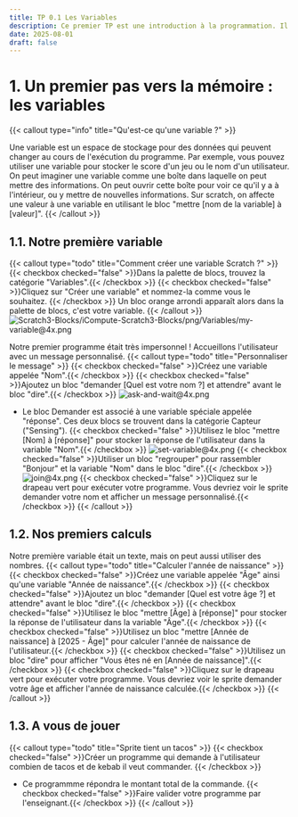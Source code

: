 ```yaml
---
title: TP 0.1 Les Variables
description: Ce premier TP est une introduction à la programmation. Il utilise le langage scratch.
date: 2025-08-01
draft: false
---
```



# 1. Un premier pas vers la mémoire : les variables 
{{< callout type="info" title="Qu'est-ce qu'une variable ?" >}}

Une variable est un espace de stockage pour des données qui peuvent changer au cours de l'exécution du programme. Par exemple, vous pouvez utiliser une variable pour stocker le score d'un jeu ou le nom d'un utilisateur.
On peut imaginer une variable comme une boîte dans laquelle on peut mettre des informations. On peut ouvrir cette boîte pour voir ce qu'il y a à l'intérieur, ou y mettre de nouvelles informations.
Sur scratch, on affecte une valeur à une variable en utilisant le bloc "mettre [nom de la variable] à [valeur]".
{{< /callout >}}


## 1.1. Notre première variable
{{< callout type="todo" title="Comment créer une variable Scratch ?" >}}
{{< checkbox checked="false" >}}Dans la palette de blocs, trouvez la catégorie "Variables".{{< /checkbox >}}
{{< checkbox checked="false" >}}Cliquez sur "Créer une variable" et nommez-la comme vous le souhaitez.   {{< /checkbox >}}
Un bloc orange arrondi apparaît alors dans la palette de blocs, c'est votre variable.
{{< /callout >}}
![Scratch3-Blocks/iCompute-Scratch3-Blocks/png/Variables/my-variable@4x.png](/cours/Scratch3-Blocks/iCompute-Scratch3-Blocks/png/Variables/my-variable@4x.png)


Notre premier programme était très impersonnel ! Accueillons l'utilisateur avec un message personnalisé. 
{{< callout type="todo" title="Personnaliser le message" >}}
{{< checkbox checked="false" >}}Créez une variable appelée "Nom".{{< /checkbox >}}
{{< checkbox checked="false" >}}Ajoutez un bloc "demander [Quel est votre nom ?] et attendre" avant le bloc "dire".{{< /checkbox >}}
![ask-and-wait@4x.png](/cours/ask-and-wait@4x.png)
- Le bloc Demander est associé à une variable spéciale appelée "réponse". Ces deux blocs se trouvent dans la catégorie Capteur ("Sensing").
{{< checkbox checked="false" >}}Utilisez le bloc "mettre [Nom] à [réponse]" pour stocker la réponse de l'utilisateur dans la variable "Nom".{{< /checkbox >}}
 ![set-variable@4x.png](/cours/set-variable@4x.png)
{{< checkbox checked="false" >}}Utiliser un bloc "regrouper" pour rassembler "Bonjour" et la variable "Nom" dans le bloc "dire".{{< /checkbox >}}
![join@4x.png](/cours/join@4x.png)
{{< checkbox checked="false" >}}Cliquez sur le drapeau vert pour exécuter votre programme. Vous devriez voir le sprite demander votre nom et afficher un message personnalisé.{{< /checkbox >}}
{{< /callout >}}

## 1.2. Nos premiers calculs 
Notre première variable était un texte, mais on peut aussi utiliser des nombres.
{{< callout type="todo" title="Calculer l'année de naissance" >}}
{{< checkbox checked="false" >}}Créez une variable appelée "Âge" ainsi qu'une variable "Année de naissance".{{< /checkbox >}}
{{< checkbox checked="false" >}}Ajoutez un bloc "demander [Quel est votre âge ?] et attendre" avant le bloc "dire".{{< /checkbox >}}
{{< checkbox checked="false" >}}Utilisez le bloc "mettre [Âge] à [réponse]" pour stocker la réponse de l'utilisateur dans la variable "Âge".{{< /checkbox >}}
{{< checkbox checked="false" >}}Utilisez un bloc "mettre [Année de naissance] à [2025 - Âge]" pour calculer l'année de naissance de l'utilisateur.{{< /checkbox >}}
{{< checkbox checked="false" >}}Utilisez un bloc "dire" pour afficher "Vous êtes né en [Année de naissance]".{{< /checkbox >}}
{{< checkbox checked="false" >}}Cliquez sur le drapeau vert pour exécuter votre programme. Vous devriez voir le sprite demander votre âge et afficher l'année de naissance calculée.{{< /checkbox >}}
{{< /callout >}}

## 1.3. A vous de jouer 

{{< callout type="todo" title="Sprite tient un tacos" >}}
{{< checkbox checked="false" >}}Créer un programme qui demande à l'utilisateur combien de tacos et de kebab il veut commander. {{< /checkbox >}}
- Ce programmme répondra le montant total de la commande.
{{< checkbox checked="false" >}}Faire valider votre programme par l'enseignant.{{< /checkbox >}}
{{< /callout >}}